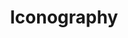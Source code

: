 ---
title: Iconography
description: Set of icons used to provide users with a way to process information faster and instinctively recognize actions signified by the icon.
metaTitle: 'Fonts | Handoff Design System'
metaDescription: 'Set of icons used to provide users with a way to process information faster and instinctively recognize actions signified by the icon.'
---